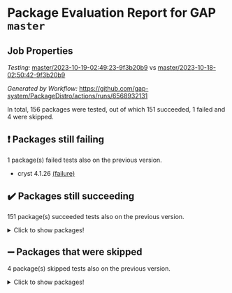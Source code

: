 # Package Evaluation Report for GAP `master`

## Job Properties

*Testing:* [master/2023-10-19-02:49:23-9f3b20b9](https://github.com/gap-system/PackageDistro/blob/data/reports/master/2023-10-19-02:49:23-9f3b20b9) vs [master/2023-10-18-02:50:42-9f3b20b9](https://github.com/gap-system/PackageDistro/blob/data/reports/master/2023-10-18-02:50:42-9f3b20b9)

*Generated by Workflow:* https://github.com/gap-system/PackageDistro/actions/runs/6568932131

In total, 156 packages were tested, out of which 151 succeeded, 1 failed and 4 were skipped.

## :exclamation: Packages still failing

1 package(s) failed tests also on the previous version.
- cryst 4.1.26 [(failure)](https://github.com/gap-system/PackageDistro/actions/runs/6568932131/job/17844479012)

## :heavy_check_mark: Packages still succeeding

151 package(s) succeeded tests also on the previous version.
<details><summary>Click to show packages!</summary>

- 4ti2interface 2023.02-04 [(success)](https://github.com/gap-system/PackageDistro/actions/runs/6568932131/job/17844473608)
- ace 5.6.2 [(success)](https://github.com/gap-system/PackageDistro/actions/runs/6568932131/job/17844473767)
- aclib 1.3.2 [(success)](https://github.com/gap-system/PackageDistro/actions/runs/6568932131/job/17844473912)
- agt 0.3.1 [(success)](https://github.com/gap-system/PackageDistro/actions/runs/6568932131/job/17844474034)
- alnuth 3.2.1 [(success)](https://github.com/gap-system/PackageDistro/actions/runs/6568932131/job/17844474161)
- anupq 3.3.0 [(success)](https://github.com/gap-system/PackageDistro/actions/runs/6568932131/job/17844474290)
- atlasrep 2.1.7 [(success)](https://github.com/gap-system/PackageDistro/actions/runs/6568932131/job/17844474438)
- autodoc 2023.06.19 [(success)](https://github.com/gap-system/PackageDistro/actions/runs/6568932131/job/17844475901)
- automata 1.15 [(success)](https://github.com/gap-system/PackageDistro/actions/runs/6568932131/job/17844476202)
- automgrp 1.3.2 [(success)](https://github.com/gap-system/PackageDistro/actions/runs/6568932131/job/17844476357)
- autpgrp 1.11 [(success)](https://github.com/gap-system/PackageDistro/actions/runs/6568932131/job/17844476791)
- cap 2023.10-06 [(success)](https://github.com/gap-system/PackageDistro/actions/runs/6568932131/job/17844477619)
- caratinterface 2.3.5 [(success)](https://github.com/gap-system/PackageDistro/actions/runs/6568932131/job/17844477828)
- cddinterface 2022.11.01 [(success)](https://github.com/gap-system/PackageDistro/actions/runs/6568932131/job/17844477920)
- circle 1.6.6 [(success)](https://github.com/gap-system/PackageDistro/actions/runs/6568932131/job/17844478034)
- classicpres 1.22 [(success)](https://github.com/gap-system/PackageDistro/actions/runs/6568932131/job/17844478147)
- cohomolo 1.6.11 [(success)](https://github.com/gap-system/PackageDistro/actions/runs/6568932131/job/17844478279)
- congruence 1.2.5 [(success)](https://github.com/gap-system/PackageDistro/actions/runs/6568932131/job/17844478406)
- corelg 1.56 [(success)](https://github.com/gap-system/PackageDistro/actions/runs/6568932131/job/17844478523)
- crime 1.6 [(success)](https://github.com/gap-system/PackageDistro/actions/runs/6568932131/job/17844478652)
- crisp 1.4.6 [(success)](https://github.com/gap-system/PackageDistro/actions/runs/6568932131/job/17844478769)
- crypting 0.10.4 [(success)](https://github.com/gap-system/PackageDistro/actions/runs/6568932131/job/17844478871)
- crystcat 1.1.10 [(success)](https://github.com/gap-system/PackageDistro/actions/runs/6568932131/job/17844479148)
- ctbllib 1.3.6 [(success)](https://github.com/gap-system/PackageDistro/actions/runs/6568932131/job/17844479279)
- cubefree 1.19 [(success)](https://github.com/gap-system/PackageDistro/actions/runs/6568932131/job/17844479417)
- curlinterface 2.3.2 [(success)](https://github.com/gap-system/PackageDistro/actions/runs/6568932131/job/17844479557)
- cvec 2.8.1 [(success)](https://github.com/gap-system/PackageDistro/actions/runs/6568932131/job/17844479695)
- datastructures 0.3.0 [(success)](https://github.com/gap-system/PackageDistro/actions/runs/6568932131/job/17844479814)
- deepthought 1.0.6 [(success)](https://github.com/gap-system/PackageDistro/actions/runs/6568932131/job/17844479942)
- design 1.8 [(success)](https://github.com/gap-system/PackageDistro/actions/runs/6568932131/job/17844480072)
- difsets 2.3.1 [(success)](https://github.com/gap-system/PackageDistro/actions/runs/6568932131/job/17844480233)
- digraphs 1.6.3 [(success)](https://github.com/gap-system/PackageDistro/actions/runs/6568932131/job/17844480373)
- edim 1.3.7 [(success)](https://github.com/gap-system/PackageDistro/actions/runs/6568932131/job/17844480530)
- example 4.3.4 [(success)](https://github.com/gap-system/PackageDistro/actions/runs/6568932131/job/17844480675)
- examplesforhomalg 2023.10-01 [(success)](https://github.com/gap-system/PackageDistro/actions/runs/6568932131/job/17844480800)
- factint 1.6.3 [(success)](https://github.com/gap-system/PackageDistro/actions/runs/6568932131/job/17844480926)
- ferret 1.0.9 [(success)](https://github.com/gap-system/PackageDistro/actions/runs/6568932131/job/17844481049)
- fga 1.5.0 [(success)](https://github.com/gap-system/PackageDistro/actions/runs/6568932131/job/17844481186)
- fining 1.5.6 [(success)](https://github.com/gap-system/PackageDistro/actions/runs/6568932131/job/17844481317)
- float 1.0.3 [(success)](https://github.com/gap-system/PackageDistro/actions/runs/6568932131/job/17844481425)
- format 1.4.3 [(success)](https://github.com/gap-system/PackageDistro/actions/runs/6568932131/job/17844481563)
- forms 1.2.9 [(success)](https://github.com/gap-system/PackageDistro/actions/runs/6568932131/job/17844481702)
- fplsa 1.2.6 [(success)](https://github.com/gap-system/PackageDistro/actions/runs/6568932131/job/17844481814)
- fr 2.4.12 [(success)](https://github.com/gap-system/PackageDistro/actions/runs/6568932131/job/17844481936)
- francy 2.0.3 [(success)](https://github.com/gap-system/PackageDistro/actions/runs/6568932131/job/17844482051)
- fwtree 1.3 [(success)](https://github.com/gap-system/PackageDistro/actions/runs/6568932131/job/17844482180)
- gapdoc 1.6.6 [(success)](https://github.com/gap-system/PackageDistro/actions/runs/6568932131/job/17844482334)
- gauss 2023.02-04 [(success)](https://github.com/gap-system/PackageDistro/actions/runs/6568932131/job/17844482469)
- gaussforhomalg 2023.10-01 [(success)](https://github.com/gap-system/PackageDistro/actions/runs/6568932131/job/17844482591)
- gbnp 1.0.5 [(success)](https://github.com/gap-system/PackageDistro/actions/runs/6568932131/job/17844482699)
- generalizedmorphismsforcap 2023.08-02 [(success)](https://github.com/gap-system/PackageDistro/actions/runs/6568932131/job/17844482817)
- genss 1.6.8 [(success)](https://github.com/gap-system/PackageDistro/actions/runs/6568932131/job/17844482930)
- gradedmodules 2023.09-01 [(success)](https://github.com/gap-system/PackageDistro/actions/runs/6568932131/job/17844483077)
- gradedringforhomalg 2023.08-01 [(success)](https://github.com/gap-system/PackageDistro/actions/runs/6568932131/job/17844483232)
- grape 4.9.0 [(success)](https://github.com/gap-system/PackageDistro/actions/runs/6568932131/job/17844483361)
- groupoids 1.73 [(success)](https://github.com/gap-system/PackageDistro/actions/runs/6568932131/job/17844483483)
- grpconst 2.6.4 [(success)](https://github.com/gap-system/PackageDistro/actions/runs/6568932131/job/17844483615)
- guarana 0.96.3 [(success)](https://github.com/gap-system/PackageDistro/actions/runs/6568932131/job/17844483748)
- guava 3.18 [(success)](https://github.com/gap-system/PackageDistro/actions/runs/6568932131/job/17844483878)
- hap 1.60 [(success)](https://github.com/gap-system/PackageDistro/actions/runs/6568932131/job/17844484006)
- hapcryst 0.1.15 [(success)](https://github.com/gap-system/PackageDistro/actions/runs/6568932131/job/17844484148)
- hecke 1.5.3 [(success)](https://github.com/gap-system/PackageDistro/actions/runs/6568932131/job/17844484283)
- help 3.5 [(success)](https://github.com/gap-system/PackageDistro/actions/runs/6568932131/job/17844484403)
- homalg 2023.10-01 [(success)](https://github.com/gap-system/PackageDistro/actions/runs/6568932131/job/17844484529)
- homalgtocas 2023.08-01 [(success)](https://github.com/gap-system/PackageDistro/actions/runs/6568932131/job/17844484668)
- idrel 2.45 [(success)](https://github.com/gap-system/PackageDistro/actions/runs/6568932131/job/17844484787)
- images 1.3.1 [(success)](https://github.com/gap-system/PackageDistro/actions/runs/6568932131/job/17844484923)
- intpic 0.3.0 [(success)](https://github.com/gap-system/PackageDistro/actions/runs/6568932131/job/17844485033)
- io 4.8.2 [(success)](https://github.com/gap-system/PackageDistro/actions/runs/6568932131/job/17844485183)
- io_forhomalg 2023.02-04 [(success)](https://github.com/gap-system/PackageDistro/actions/runs/6568932131/job/17844485357)
- irredsol 1.4.4 [(success)](https://github.com/gap-system/PackageDistro/actions/runs/6568932131/job/17844485513)
- json 2.1.1 [(success)](https://github.com/gap-system/PackageDistro/actions/runs/6568932131/job/17844485644)
- jupyterkernel 1.5.0 [(success)](https://github.com/gap-system/PackageDistro/actions/runs/6568932131/job/17844485779)
- jupyterviz 1.5.6 [(success)](https://github.com/gap-system/PackageDistro/actions/runs/6568932131/job/17844485891)
- kan 1.36 [(success)](https://github.com/gap-system/PackageDistro/actions/runs/6568932131/job/17844485997)
- kbmag 1.5.11 [(success)](https://github.com/gap-system/PackageDistro/actions/runs/6568932131/job/17844486107)
- laguna 3.9.6 [(success)](https://github.com/gap-system/PackageDistro/actions/runs/6568932131/job/17844486248)
- liealgdb 2.2.1 [(success)](https://github.com/gap-system/PackageDistro/actions/runs/6568932131/job/17844486358)
- liepring 2.8 [(success)](https://github.com/gap-system/PackageDistro/actions/runs/6568932131/job/17844486497)
- liering 2.4.2 [(success)](https://github.com/gap-system/PackageDistro/actions/runs/6568932131/job/17844486656)
- linearalgebraforcap 2023.10-03 [(success)](https://github.com/gap-system/PackageDistro/actions/runs/6568932131/job/17844486777)
- localizeringforhomalg 2023.10-01 [(success)](https://github.com/gap-system/PackageDistro/actions/runs/6568932131/job/17844486910)
- loops 3.4.3 [(success)](https://github.com/gap-system/PackageDistro/actions/runs/6568932131/job/17844487028)
- lpres 1.0.3 [(success)](https://github.com/gap-system/PackageDistro/actions/runs/6568932131/job/17844487130)
- majoranaalgebras 1.5.1 [(success)](https://github.com/gap-system/PackageDistro/actions/runs/6568932131/job/17844487249)
- mapclass 1.4.6 [(success)](https://github.com/gap-system/PackageDistro/actions/runs/6568932131/job/17844487389)
- matgrp 0.70 [(success)](https://github.com/gap-system/PackageDistro/actions/runs/6568932131/job/17844487503)
- matricesforhomalg 2023.10-01 [(success)](https://github.com/gap-system/PackageDistro/actions/runs/6568932131/job/17844487635)
- modisom 2.5.4 [(success)](https://github.com/gap-system/PackageDistro/actions/runs/6568932131/job/17844487781)
- modulepresentationsforcap 2023.10-01 [(success)](https://github.com/gap-system/PackageDistro/actions/runs/6568932131/job/17844487887)
- modules 2023.10-01 [(success)](https://github.com/gap-system/PackageDistro/actions/runs/6568932131/job/17844488016)
- monoidalcategories 2023.08-11 [(success)](https://github.com/gap-system/PackageDistro/actions/runs/6568932131/job/17844488124)
- nconvex 2022.09-01 [(success)](https://github.com/gap-system/PackageDistro/actions/runs/6568932131/job/17844488244)
- nilmat 1.4.2 [(success)](https://github.com/gap-system/PackageDistro/actions/runs/6568932131/job/17844488383)
- nock 1.5 [(success)](https://github.com/gap-system/PackageDistro/actions/runs/6568932131/job/17844488517)
- normalizinterface 1.3.6 [(success)](https://github.com/gap-system/PackageDistro/actions/runs/6568932131/job/17844488629)
- nq 2.5.10 [(success)](https://github.com/gap-system/PackageDistro/actions/runs/6568932131/job/17844488739)
- numericalsgps 1.3.1 [(success)](https://github.com/gap-system/PackageDistro/actions/runs/6568932131/job/17844488845)
- openmath 11.5.3 [(success)](https://github.com/gap-system/PackageDistro/actions/runs/6568932131/job/17844488976)
- orb 4.9.0 [(success)](https://github.com/gap-system/PackageDistro/actions/runs/6568932131/job/17844489106)
- packagemanager 1.4.1 [(success)](https://github.com/gap-system/PackageDistro/actions/runs/6568932131/job/17844489229)
- patternclass 2.4.3 [(success)](https://github.com/gap-system/PackageDistro/actions/runs/6568932131/job/17844489335)
- permut 2.0.4 [(success)](https://github.com/gap-system/PackageDistro/actions/runs/6568932131/job/17844489440)
- polenta 1.3.10 [(success)](https://github.com/gap-system/PackageDistro/actions/runs/6568932131/job/17844489535)
- polymaking 0.8.7 [(success)](https://github.com/gap-system/PackageDistro/actions/runs/6568932131/job/17844489625)
- primgrp 3.4.4 [(success)](https://github.com/gap-system/PackageDistro/actions/runs/6568932131/job/17844489717)
- profiling 2.5.4 [(success)](https://github.com/gap-system/PackageDistro/actions/runs/6568932131/job/17844489815)
- qpa 1.34 [(success)](https://github.com/gap-system/PackageDistro/actions/runs/6568932131/job/17844489890)
- quagroup 1.8.3 [(success)](https://github.com/gap-system/PackageDistro/actions/runs/6568932131/job/17844489985)
- radiroot 2.9 [(success)](https://github.com/gap-system/PackageDistro/actions/runs/6568932131/job/17844490095)
- rcwa 4.7.1 [(success)](https://github.com/gap-system/PackageDistro/actions/runs/6568932131/job/17844490193)
- rds 1.8 [(success)](https://github.com/gap-system/PackageDistro/actions/runs/6568932131/job/17844490295)
- recog 1.4.2 [(success)](https://github.com/gap-system/PackageDistro/actions/runs/6568932131/job/17844490392)
- repndecomp 1.3.0 [(success)](https://github.com/gap-system/PackageDistro/actions/runs/6568932131/job/17844490484)
- repsn 3.1.1 [(success)](https://github.com/gap-system/PackageDistro/actions/runs/6568932131/job/17844490580)
- resclasses 4.7.3 [(success)](https://github.com/gap-system/PackageDistro/actions/runs/6568932131/job/17844490705)
- ringsforhomalg 2023.09-01 [(success)](https://github.com/gap-system/PackageDistro/actions/runs/6568932131/job/17844490815)
- sco 2023.08-01 [(success)](https://github.com/gap-system/PackageDistro/actions/runs/6568932131/job/17844490920)
- scscp 2.4.1 [(success)](https://github.com/gap-system/PackageDistro/actions/runs/6568932131/job/17844491021)
- semigroups 5.3.2 [(success)](https://github.com/gap-system/PackageDistro/actions/runs/6568932131/job/17844491120)
- sglppow 2.3 [(success)](https://github.com/gap-system/PackageDistro/actions/runs/6568932131/job/17844491241)
- sgpviz 0.999.5 [(success)](https://github.com/gap-system/PackageDistro/actions/runs/6568932131/job/17844491361)
- simpcomp 2.1.14 [(success)](https://github.com/gap-system/PackageDistro/actions/runs/6568932131/job/17844491460)
- singular 2023.02.09 [(success)](https://github.com/gap-system/PackageDistro/actions/runs/6568932131/job/17844491583)
- sl2reps 1.1 [(success)](https://github.com/gap-system/PackageDistro/actions/runs/6568932131/job/17844491723)
- sla 1.5.3 [(success)](https://github.com/gap-system/PackageDistro/actions/runs/6568932131/job/17844491844)
- smallgrp 1.5.3 [(success)](https://github.com/gap-system/PackageDistro/actions/runs/6568932131/job/17844491933)
- smallsemi 0.6.13 [(success)](https://github.com/gap-system/PackageDistro/actions/runs/6568932131/job/17844492039)
- sonata 2.9.6 [(success)](https://github.com/gap-system/PackageDistro/actions/runs/6568932131/job/17844492163)
- sophus 1.27 [(success)](https://github.com/gap-system/PackageDistro/actions/runs/6568932131/job/17844492290)
- sotgrps 1.2 [(success)](https://github.com/gap-system/PackageDistro/actions/runs/6568932131/job/17844492443)
- spinsym 1.5.2 [(success)](https://github.com/gap-system/PackageDistro/actions/runs/6568932131/job/17844492597)
- standardff 1.0 [(success)](https://github.com/gap-system/PackageDistro/actions/runs/6568932131/job/17844492744)
- symbcompcc 1.3.2 [(success)](https://github.com/gap-system/PackageDistro/actions/runs/6568932131/job/17844492900)
- thelma 1.3 [(success)](https://github.com/gap-system/PackageDistro/actions/runs/6568932131/job/17844493048)
- tomlib 1.2.9 [(success)](https://github.com/gap-system/PackageDistro/actions/runs/6568932131/job/17844493196)
- toolsforhomalg 2023.10-01 [(success)](https://github.com/gap-system/PackageDistro/actions/runs/6568932131/job/17844493562)
- toric 1.9.5 [(success)](https://github.com/gap-system/PackageDistro/actions/runs/6568932131/job/17844493722)
- toricvarieties 2022.07.13 [(success)](https://github.com/gap-system/PackageDistro/actions/runs/6568932131/job/17844493857)
- transgrp 3.6.4 [(success)](https://github.com/gap-system/PackageDistro/actions/runs/6568932131/job/17844494016)
- ugaly 4.1.3 [(success)](https://github.com/gap-system/PackageDistro/actions/runs/6568932131/job/17844494195)
- unipot 1.5 [(success)](https://github.com/gap-system/PackageDistro/actions/runs/6568932131/job/17844494326)
- unitlib 4.2.0 [(success)](https://github.com/gap-system/PackageDistro/actions/runs/6568932131/job/17844494493)
- utils 0.84 [(success)](https://github.com/gap-system/PackageDistro/actions/runs/6568932131/job/17844494617)
- uuid 0.7 [(success)](https://github.com/gap-system/PackageDistro/actions/runs/6568932131/job/17844494762)
- walrus 0.9991 [(success)](https://github.com/gap-system/PackageDistro/actions/runs/6568932131/job/17844494894)
- wedderga 4.10.4 [(success)](https://github.com/gap-system/PackageDistro/actions/runs/6568932131/job/17844495050)
- xmod 2.91 [(success)](https://github.com/gap-system/PackageDistro/actions/runs/6568932131/job/17844495204)
- xmodalg 1.23 [(success)](https://github.com/gap-system/PackageDistro/actions/runs/6568932131/job/17844495345)
- yangbaxter 0.10.3 [(success)](https://github.com/gap-system/PackageDistro/actions/runs/6568932131/job/17844495461)
- zeromqinterface 0.14 [(success)](https://github.com/gap-system/PackageDistro/actions/runs/6568932131/job/17844495595)
</details>

## :heavy_minus_sign: Packages that were skipped

4 package(s) skipped tests also on the previous version.
<details><summary>Click to show packages!</summary>

- browse 1.8.21 [(skipped)](https://github.com/gap-system/PackageDistro/actions/runs/6568932131/job/17844055332)
- itc 1.5.1 [(skipped)](https://github.com/gap-system/PackageDistro/actions/runs/6568932131/job/17844055332)
- polycyclic 2.16 [(skipped)](https://github.com/gap-system/PackageDistro/actions/runs/6568932131/job/17844055332)
- xgap 4.31 [(skipped)](https://github.com/gap-system/PackageDistro/actions/runs/6568932131/job/17844055332)
</details>

